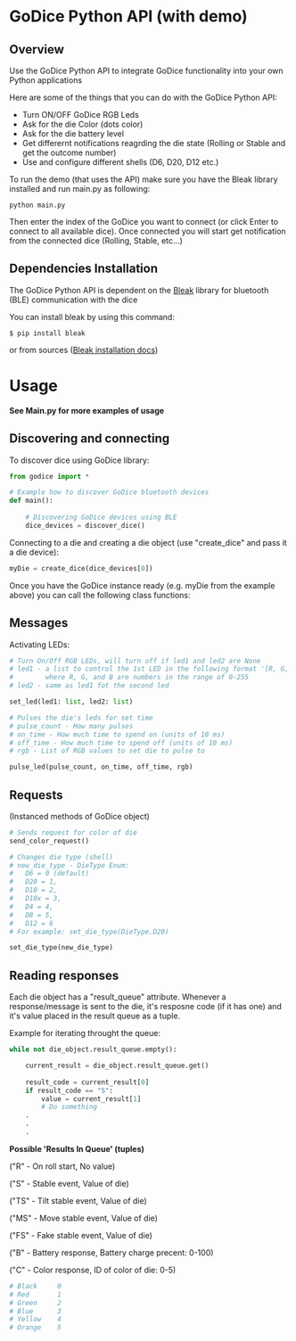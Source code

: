 
# GoDice Python API (with demo)

## Overview

Use the GoDice Python API to integrate GoDice functionality into your own Python applications

Here are some of the things that you can do with the GoDice Python API:

* Turn ON/OFF GoDice RGB Leds
* Ask for the die Color (dots color)
* Ask for the die battery level
* Get differernt notifications reagrding the die state (Rolling or Stable and get the outcome number)
* Use and configure different shells (D6, D20, D12 etc.)

To run the demo (that uses the API) make sure you have the Bleak library installed and run main.py as following:
``` console
python main.py
```

Then enter the index of the GoDice you want to connect (or click Enter to connect to all available dice).
Once connected you will start get notification from the connected dice (Rolling, Stable, etc...)

 Dependencies Installation
------------
The GoDice Python API is dependent on the [Bleak](https://github.com/hbldh/bleak) library for bluetooth (BLE) communication with the dice

You can install bleak by using this command:

    $ pip install bleak
   or from sources ([Bleak installation docs](https://bleak.readthedocs.io/en/latest/installation.html))

Usage
=====
**See Main.py for more examples of usage**

Discovering and connecting
----
To discover dice using GoDice library:
```python
from godice import *

# Example how to discover GoDice bluetooth devices  
def main():  
  
	# Discovering GoDice devices using BLE  
	dice_devices = discover_dice()
```

Connecting to a die and creating a die object (use "create_dice" and pass it a die device):
```python
myDie = create_dice(dice_devices[0])
```

Once you have the GoDice instance ready (e.g. myDie from the example above) you can call the following class functions:

Messages
-----------
Activating LEDs:

```python
# Turn On/Off RGB LEDs, will turn off if led1 and led2 are None
# led1 - a list to control the 1st LED in the following format '[R, G, B]'
#        where R, G, and B are numbers in the range of 0-255
# led2 - same as led1 fot the second led

set_led(led1: list, led2: list)
```

```python
# Pulses the die's leds for set time
# pulse_count - How many pulses
# on_time - How much time to spend on (units of 10 ms)
# off_time - How much time to spend off (units of 10 ms)
# rgb - List of RGB values to set die to pulse to

pulse_led(pulse_count, on_time, off_time, rgb)
```

Requests
-----------
(Instanced methods of GoDice object)
```python
# Sends request for color of die
send_color_request()
```


```python
# Changes die type (shell)
# new_die_type - DieType Enum:
#	D6 = 0 (default)
#	D20 = 1,
#	D10 = 2,
#	D10x = 3,
#	D4 = 4,
#	D8 = 5,
#	D12 = 6
# For example: set_die_type(DieType.D20)

set_die_type(new_die_type)  
```

Reading responses
-----------
Each die object has a "result_queue" attribute.
Whenever a response/message is sent to the die, it's resposne code (if it has one) and it's value placed in the result queue as a tuple.

Example for iterating throught the queue:
```python
while not die_object.result_queue.empty():

	current_result = die_object.result_queue.get()
	
	result_code = current_result[0]
	if result_code == "S":
		value = current_result[1]
		# Do something
	.
	.
	.
```

**Possible 'Results In Queue' (tuples)**

("R" - On roll start, No value)

("S" - Stable event, Value of die)

("TS" - Tilt stable event, Value of die)

("MS" - Move stable event, Value of die)

("FS" - Fake stable event, Value of die)

("B" - Battery response, Battery charge precent: 0-100)

("C" - Color response, ID of color of die: 0-5)

```python
# Black		0
# Red		1
# Green		2
# Blue		3
# Yellow	4
# Orange	5
```

